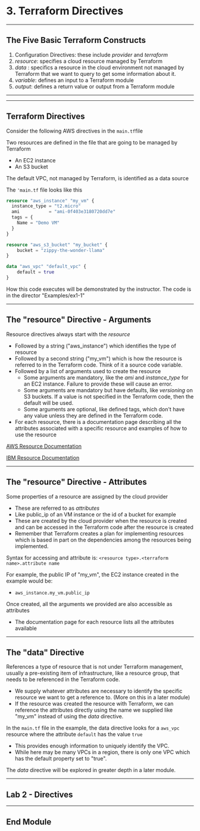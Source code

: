 # 3. Terraform Directives

---

## The Five Basic Terraform Constructs

1. Configuration Directives: these include _provider_ and _terraform_
2. _resource_: specifies a cloud resource managed by Terraform
3. _data_ : specifics a resource in the cloud environment not managed by Terraform that we want to query to get some information about it.
4. _variable_: defines an input to a Terraform module
5. _output_: defines a return value or output from a Terraform module

---


---

## Terraform Directives

Consider the following AWS directives in the `main.tf`file

Two resources are defined in the file that are going to be managed by Terraform
- An EC2 instance 
- An S3 bucket

The default VPC, not managed by Terraform, is identified as a data source

The `'main.tf` file looks like this

```terraform
resource "aws_instance" "my_vm" {
  instance_type = "t2.micro"
  ami           = "ami-0f403e3180720dd7e"
  tags = {
    Name = "Demo VM"
  }
}

resource "aws_s3_bucket" "my_bucket" {
    bucket = "zippy-the-wonder-llama"
}

data "aws_vpc" "default_vpc" {
    default = true
}
```

How this code executes will be demonstrated by the instructor. The code is in the director "Examples/ex1-1"

---


## The "resource" Directive - Arguments

Resource directives always start with the _resource_
- Followed by a string ("aws_instance") which identifies the type of resource 
- Followed by a second string ("my_vm") which is how the resource is referred to in the Terraform code. Think of it a source code variable.
- Followed by a list of arguments used to create the resource
  - Some arguments are mandatory, like the _ami_ and _instance_type_ for an EC2 instance. Failure to provide these will cause an error.
  - Some arguments are mandatory but have defaults, like _versioning_ on S3 buckets. If a value is not specified in the Terraform code, then the default will be used. 
  - Some arguments are optional, like defined tags, which don't have any value unless they are defined in the Terraform code.
- For each resource, there is a documentation page describing all the attributes associated with a specific resource and examples of how to use the resource

[AWS Resource Documentation](https://registry.terraform.io/providers/hashicorp/aws/latest/docs)

[IBM Resource Documentation](https://registry.terraform.io/providers/IBM-Cloud/ibm/latest/docs)

---

## The "resource" Directive - Attributes

Some properties of a resource are assigned by the cloud provider
- These are referred to as _attributes_
- Like public_ip of an VM instance or the id of a bucket for example
- These are created by the cloud provider when the resource is created and can be accessed in the Terraform code after the resource is created
- Remember that Terraform creates a plan for implementing resources which is based in part on the dependencies among the resources being implemented.

Syntax for accessing and attribute is: `<resource type>.<terraform name>.attribute name`

For example, the public IP of "my_vm", the EC2 instance created in the example would be: 
  - `aws_instance.my_vm.public_ip`

Once created, all the arguments we provided are also accessible as attributes
  - The documentation page for each resource lists all the attributes available


---

## The "data" Directive

References a type of resource that is not under Terraform management, usually a pre-existing item of infrastructure, like a resource group, that needs to be referenced in the Terraform code.
  - We supply whatever attributes are necessary to identify the specific resource we want to get a reference to. (More on this in a later module)
  - If the resource was created the resource with Terraform, we can reference the attributes directly using the name we supplied like "my_vm" instead of using the _data_ directive.

In the `main.tf` file in the example, the data directive looks for a `aws_vpc` resource where the attribute `default` has the value `true`
  - This provides enough information to uniquely identify the VPC.
  - While here may be many VPCs in a region, there is only one VPC which has the default property set to "true". 

The _data_ directive will be explored in greater depth in a later module.

---


## Lab 2 - Directives

---



## End Module

